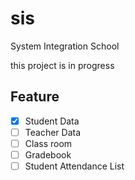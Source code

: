 # sis
System Integration School

this project is in progress

Feature
-------

- [x] Student Data
- [ ] Teacher Data
- [ ] Class room
- [ ] Gradebook
- [ ] Student Attendance List
